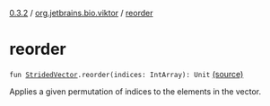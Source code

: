 [0.3.2](../index.md) / [org.jetbrains.bio.viktor](index.md) / [reorder](.)

# reorder

`fun `[`StridedVector`](-strided-vector/index.md)`.reorder(indices: IntArray): Unit` [(source)](https://github.com/JetBrains-Research/viktor/blob/0.3.2/src/main/kotlin/org/jetbrains/bio/viktor/Sorting.kt#L41)

Applies a given permutation of indices to the elements in the vector.

